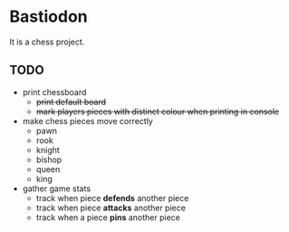 # Bastiodon

It is a chess project.

## TODO
- print chessboard
  - ~~print default board~~
  - ~~mark players pieces with distinct colour when printing in console~~
- make chess pieces move correctly
  - pawn
  - rook
  - knight
  - bishop
  - queen
  - king
- gather game stats
  - track when piece **defends** another piece
  - track when piece **attacks** another piece
  - track when a piece **pins** another piece